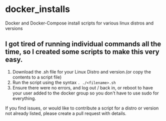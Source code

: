 # docker_installs
Docker and Docker-Compose install scripts for various linux distros and versions

## I got tired of running individual commands all the time, so I created some scripts to make this very easy. 

1. Download the .sh file for your Linux Distro and version.(or copy the contents to a script file)
2. Run the script using the syntax `. ./<filename>.sh`
3. Ensure there were no errors, and log out / back in, or reboot to have your user added to the docker group so you don't have to use sudo for everything.

If you find issues, or would like to contribute a script for a distro or version not already listed, please create a pull request with details.
